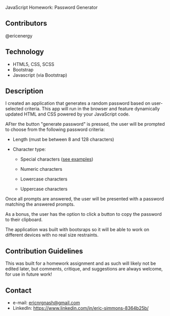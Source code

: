 JavaScript Homework: Password Generator


## Contributors
@ericenergy

## Technology
- HTML5, CSS, SCSS
- Bootstrap
- Javascript (via Bootstrap)


## Description

I created an application that generates a random password based on user-selected criteria. This app will run in the browser and feature dynamically updated HTML and CSS powered by your JavaScript code.

AFter the button "generate password" is pressed, the user will be prompted to choose from the following password criteria:

* Length (must be between 8 and 128 characters)

* Character type:

  * Special characters ([see examples](https://www.owasp.org/index.php/Password_special_characters))

  * Numeric characters

  * Lowercase characters

  * Uppercase characters


Once all prompts are answered, the user will be presented with a password matching the answered prompts.

As a bonus, the user has the option to click a button to copy the password to their clipboard.

The application was built with bootsraps so it will be able to work on different devices with no real size restraints. 

## Contribution Guidelines
  This was built for a homework assignment and as such will likely not be edited later, but comments, critique, and suggestions are always welcome, for use in future work!
  
## Contact

- e-mail: ericnrgnash@gmail.com
- LinkedIn: https://www.linkedin.com/in/eric-simmons-8364b25b/

